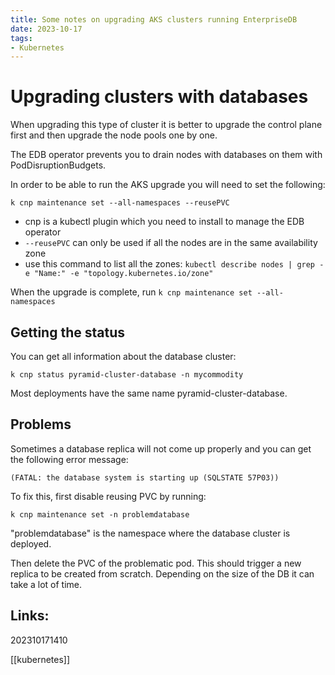 ```yaml
---
title: Some notes on upgrading AKS clusters running EnterpriseDB
date: 2023-10-17
tags:
- Kubernetes
---
```


# Upgrading clusters with databases

When upgrading this type of cluster it is better to upgrade the control plane first and then upgrade the node pools one by one. 

The EDB operator prevents you to drain nodes with databases on them with PodDisruptionBudgets.

In order to be able to run the AKS upgrade you will need to set the following:

`k cnp maintenance set --all-namespaces --reusePVC`

* cnp is a kubectl plugin which you need to install to manage the EDB operator
* `--reusePVC` can only be used if all the nodes are in the same availability zone
* use this command to list all the zones: `kubectl describe nodes | grep -e "Name:" -e "topology.kubernetes.io/zone"`

When the upgrade is complete, run `k cnp maintenance set --all-namespaces`

## Getting the status

You can get all information about the database cluster:

`k cnp status pyramid-cluster-database -n mycommodity`

Most deployments have the same name pyramid-cluster-database.

## Problems

Sometimes a database replica will not come up properly and you can get the following error message:

`(FATAL: the database system is starting up (SQLSTATE 57P03))`

To fix this, first disable reusing PVC by running:

`k cnp maintenance set -n problemdatabase`

"problemdatabase" is the namespace where the database cluster is deployed.

Then delete the PVC of the problematic pod. This should trigger a new replica to be created from scratch. Depending on the size of the DB it can take a lot of time. 


## Links:

202310171410

[[kubernetes]]
